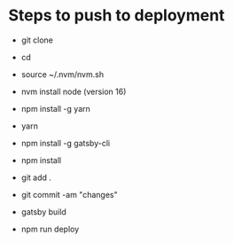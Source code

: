 # Steps to push to deployment

  - git clone

  - cd 

  - source ~/.nvm/nvm.sh

  - nvm install node (version 16)

  - npm install -g yarn

  - yarn

  - npm install -g gatsby-cli

  - npm install

  - git add .

  - git commit -am "changes"

  - gatsby build

  - npm run deploy
